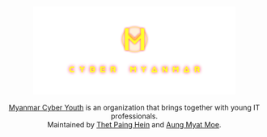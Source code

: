 <p align="center">
    <img src="https://github.com/cybermm/art/blob/master/cover/cybermm/transparent-1k.png" width="400" />
</p>

<p align="center">
  <a href="https://github.com/cybermm">Myanmar Cyber Youth</a> is an organization that brings together with young IT professionals.
  <br> 
  Maintained by <a href="https://github.com/pxakarit">Thet Paing Hein</a> and <a href="https://github.com/amm834">Aung Myat Moe</a>.
</p>